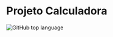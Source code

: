 # Projeto Calculadora

![GitHub top language](https://img.shields.io/github/languages/top/JonathanMacedo/projeto-calculadora)

